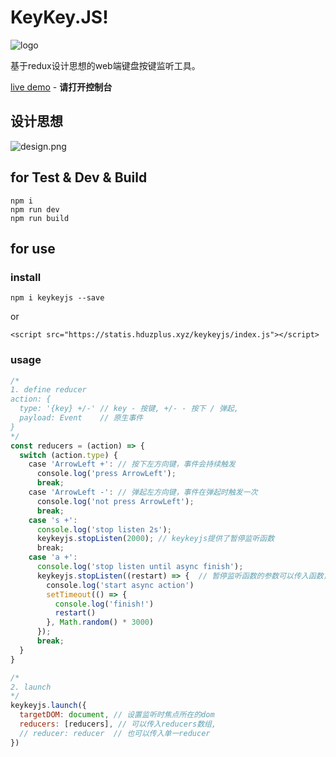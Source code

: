 # KeyKey.JS!
![logo](https://raw.githubusercontent.com/zjhch123/Keykey.JS/master/docs/logo.png)

基于redux设计思想的web端键盘按键监听工具。

[live demo](http://139.129.132.196/show/keykeyjs/) - **请打开控制台**

## 设计思想
![design.png](https://raw.githubusercontent.com/zjhch123/Keykey.JS/master/docs/design.png)

## for Test & Dev & Build
```
npm i
npm run dev
npm run build
```

## for use
### install
```
npm i keykeyjs --save
```
or
```
<script src="https://statis.hduzplus.xyz/keykeyjs/index.js"></script>
```

### usage
```javascript
/*
1. define reducer
action: {
  type: '{key} +/-' // key - 按键, +/- - 按下 / 弹起,
  payload: Event    // 原生事件
}
*/
const reducers = (action) => {
  switch (action.type) {
    case 'ArrowLeft +': // 按下左方向键，事件会持续触发
      console.log('press ArrowLeft');
      break;
    case 'ArrowLeft -': // 弹起左方向键，事件在弹起时触发一次
      console.log('not press ArrowLeft');
      break;
    case 's +':
      console.log('stop listen 2s');
      keykeyjs.stopListen(2000); // keykeyjs提供了暂停监听函数
      break;
    case 'a +':
      console.log('stop listen until async finish');
      keykeyjs.stopListen((restart) => {  // 暂停监听函数的参数可以传入函数，函数中包含默认参数restart，调用restart之后会继续开始监听
        console.log('start async action')
        setTimeout(() => {
          console.log('finish!')
          restart()
        }, Math.random() * 3000)
      });
      break;
  }
}

/*
2. launch
*/
keykeyjs.launch({
  targetDOM: document, // 设置监听时焦点所在的dom
  reducers: [reducers], // 可以传入reducers数组,
  // reducer: reducer  // 也可以传入单一reducer
})
```
